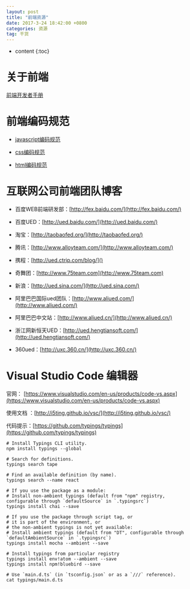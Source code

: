```yaml
---
layout: post
title: "前端资源"
date: 2017-3-24 18:42:00 +0800
categories: 资源
tag: 干货
---
```


* content
{:toc}


# 关于前端

[前端开发者手册](https://dwqs.gitbooks.io/frontenddevhandbook/content/)

# 前端编码规范

* [javascript编码规范](http://192.168.6.135:9999/javascript-style-guide.html)



* [css编码规范](http://192.168.6.135:9999/css-style-guide.html)



* [html编码规范](http://192.168.6.135:9999/html-style-guide.html)



# 互联网公司前端团队博客

 * 百度WEB前端研发部：[http://fex.baidu.com/](http://fex.baidu.com/)
 
 * 百度UED：[http://ued.baidu.com/](http://ued.baidu.com/)
 
 * 淘宝：[http://taobaofed.org/](http://taobaofed.org/)
 
 * 腾讯：[http://www.alloyteam.com/](http://www.alloyteam.com/)
 
 * 携程：[http://ued.ctrip.com/blog/]()
 
 * 奇舞团：[http://www.75team.com](http://www.75team.com)  
 
 * 新浪：[http://ued.sina.com/](http://ued.sina.com/) 
 
 * 阿里巴巴国际ued团队：[http://www.aliued.com/](http://www.aliued.com/) 
 
 * 阿里巴巴中文站：[http://www.aliued.cn/](http://www.aliued.cn/)
 
 * 浙江网新恒天UED：[http://ued.hengtiansoft.com/](http://ued.hengtiansoft.com/)

 * 360ued：[http://uxc.360.cn/](http://uxc.360.cn/)
 
# Visual Studio Code 编辑器
 
 官网： [https://www.visualstudio.com/en-us/products/code-vs.aspx](https://www.visualstudio.com/en-us/products/code-vs.aspx)
 
 使用文档 ：[http://i5ting.github.io/vsc/](http://i5ting.github.io/vsc/)
 
 代码提示：[https://github.com/typings/typings](https://github.com/typings/typings)
 
 
 
```
# Install Typings CLI utility.
npm install typings --global

# Search for definitions.
typings search tape

# Find an available definition (by name).
typings search --name react

# If you use the package as a module:
# Install non-ambient typings (default from "npm" registry, configurable through `defaultSource` in `.typingsrc`)
typings install chai --save

# If you use the package through script tag, or
# it is part of the environment, or
# the non-ambient typings is not yet available:
# Install ambient typings (default from "DT", configurable through `defaultAmbientSource` in `.typingsrc`)
typings install mocha --ambient --save

# Install typings from particular registry
typings install env!atom --ambient --save
typings install npm!bluebird --save

# Use `main.d.ts` (in `tsconfig.json` or as a `///` reference).
cat typings/main.d.ts

```
